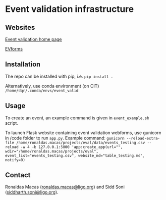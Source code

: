 # Event validation infrastructure

## Websites

[Event validation home page](https://ldas-jobs.ligo.caltech.edu/~dqr/event_validation/)

[EVforms](https://dqr.ligo.caltech.edu/ev_forms)

## Installation

The repo can be installed with pip, i.e. `pip install .`

Alternatively, use conda environment (on CIT) `/home/dqr/.conda/envs/event_valid`

## Usage

To create an event, an example command is given in `event_example.sh` script.

To launch Flask website containing event validation webforms, use gunicorn in /code folder to run `app.py`. Example command:
`gunicorn --reload-extra-file /home/ronaldas.macas/projects/eval/data/events_testing.csv --reload -w 4 -b 127.0.0.1:5000 'app:create_app(url="", wdir="/home/ronaldas.macas/projects/eval", event_list="events_testing.csv", website_md="table_testing.md", notify=0)`

## Contact

Ronaldas Macas (ronaldas.macas@ligo.org) and Sidd Soni (siddharth.soni@ligo.org). 
